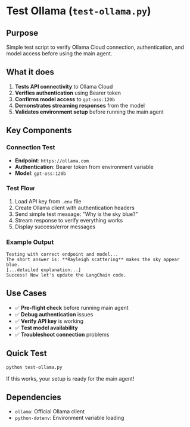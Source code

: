 # Test Ollama (`test-ollama.py`)

## Purpose
Simple test script to verify Ollama Cloud connection, authentication, and model access before using the main agent.

## What it does
1. **Tests API connectivity** to Ollama Cloud
2. **Verifies authentication** using Bearer token
3. **Confirms model access** to `gpt-oss:120b`
4. **Demonstrates streaming responses** from the model
5. **Validates environment setup** before running the main agent

## Key Components

### Connection Test
- **Endpoint**: `https://ollama.com`
- **Authentication**: Bearer token from environment variable
- **Model**: `gpt-oss:120b`

### Test Flow
1. Load API key from `.env` file
2. Create Ollama client with authentication headers
3. Send simple test message: "Why is the sky blue?"
4. Stream response to verify everything works
5. Display success/error messages

### Example Output
```
Testing with correct endpoint and model...
The short answer is: **Rayleigh scattering** makes the sky appear blue.
[...detailed explanation...]
Success! Now let's update the LangChain code.
```

## Use Cases
- ✅ **Pre-flight check** before running main agent
- ✅ **Debug authentication** issues
- ✅ **Verify API key** is working
- ✅ **Test model availability** 
- ✅ **Troubleshoot connection** problems

## Quick Test
```bash
python test-ollama.py
```

If this works, your setup is ready for the main agent!

## Dependencies
- `ollama`: Official Ollama client
- `python-dotenv`: Environment variable loading